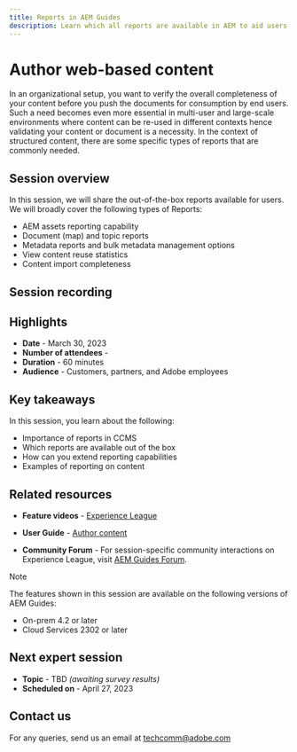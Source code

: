 ```yaml
---
title: Reports in AEM Guides
description: Learn which all reports are available in AEM to aid users in improving the content quality.
---
```

# Author web-based content

In an organizational setup, you want to verify the overall completeness of your content before you push the documents for consumption by end users. Such a need becomes even more essential in multi-user and large-scale environments where content can be re-used in different contexts hence validating your content or document is a necessity. In the context of structured content, there are some specific types of reports that are commonly needed.

## Session overview

In this session, we will share the out-of-the-box reports available for users. We will broadly cover the following types of Reports:
- AEM assets reporting capability
- Document (map) and topic reports
- Metadata reports and bulk metadata management options
- View content reuse statistics
- Content import completeness


## Session recording



## Highlights

- **Date** - March 30, 2023 
- **Number of attendees** - 
- **Duration** - 60 minutes
- **Audience** - Customers, partners, and Adobe employees

## Key takeaways

In this session, you learn about the following:
- Importance of reports in CCMS
- Which reports are available out of the box
- How can you extend reporting capabilities
- Examples of reporting on content
 
## Related resources 

- **Feature videos** -  [Experience League](https://experienceleague.adobe.com/docs/experience-manager-guides-learn/videos/output-generation/working-with-reports.html?lang=en) 
 
- **User Guide** - [Author content](https://help.adobe.com/en_US/xml-documentation-for-adobe-experience-manager/index.html#t=DXML-master-map%2Freports-intro.html)
 
- **Community Forum** - For session-specific community interactions on Experience League, visit  [AEM Guides Forum](https://experienceleaguecommunities.adobe.com/t5/experience-manager-guides/bd-p/xml-documentation-discussions).

>[!NOTE]
>
> The features shown in this session are available on the following versions of AEM Guides:
> - On-prem 4.2 or later
> - Cloud Services 2302 or later

## Next expert session 

- **Topic** - TBD *(awaiting survey results)*
- **Scheduled on** - April 27, 2023

## Contact us

For any queries, send us an email at <techcomm@adobe.com>
